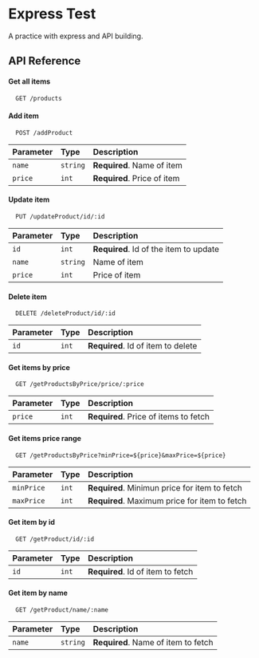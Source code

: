 # Express Test

A practice with express and API building.

## API Reference

#### Get all items

```http
  GET /products
```

#### Add item

```http
  POST /addProduct
```

| Parameter | Type     | Description                 |
| :-------- | :------- | :-------------------------- |
| `name`    | `string` | **Required**. Name of item  |
| `price`   | `int`    | **Required**. Price of item |

#### Update item

```http
  PUT /updateProduct/id/:id
```

| Parameter | Type     | Description                            |
| :-------- | :------- | :------------------------------------- |
| `id`      | `int`    | **Required**. Id of the item to update |
| `name`    | `string` | Name of item                           |
| `price`   | `int`    | Price of item                          |

#### Delete item

```http
  DELETE /deleteProduct/id/:id
```

| Parameter | Type  | Description                        |
| :-------- | :---- | :--------------------------------- |
| `id`      | `int` | **Required**. Id of item to delete |

#### Get items by price

```http
  GET /getProductsByPrice/price/:price
```

| Parameter | Type  | Description                           |
| :-------- | :---- | :------------------------------------ |
| `price`   | `int` | **Required**. Price of items to fetch |

#### Get items price range

```http
  GET /getProductsByPrice?minPrice=${price}&maxPrice=${price}
```

| Parameter  | Type  | Description                                   |
| :--------- | :---- | :-------------------------------------------- |
| `minPrice` | `int` | **Required**. Minimun price for item to fetch |
| `maxPrice` | `int` | **Required**. Maximum price for item to fetch |

#### Get item by id

```http
  GET /getProduct/id/:id
```

| Parameter | Type  | Description                       |
| :-------- | :---- | :-------------------------------- |
| `id`      | `int` | **Required**. Id of item to fetch |

#### Get item by name

```http
  GET /getProduct/name/:name
```

| Parameter | Type     | Description                         |
| :-------- | :------- | :---------------------------------- |
| `name`    | `string` | **Required**. Name of item to fetch |
